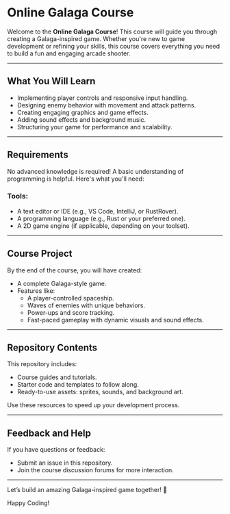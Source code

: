 # Online Galaga Course

Welcome to the **Online Galaga Course**! This course will guide you through creating a Galaga-inspired game. Whether you're new to game development or refining your skills, this course covers everything you need to build a fun and engaging arcade shooter.

---

## What You Will Learn
- Implementing player controls and responsive input handling.
- Designing enemy behavior with movement and attack patterns.
- Creating engaging graphics and game effects.
- Adding sound effects and background music.
- Structuring your game for performance and scalability.

---

## Requirements
No advanced knowledge is required! A basic understanding of programming is helpful. Here's what you'll need:

### Tools:
- A text editor or IDE (e.g., VS Code, IntelliJ, or RustRover).
- A programming language (e.g., Rust or your preferred one).
- A 2D game engine (if applicable, depending on your toolset).

---

## Course Project
By the end of the course, you will have created:
- A complete Galaga-style game.
- Features like:
    - A player-controlled spaceship.
    - Waves of enemies with unique behaviors.
    - Power-ups and score tracking.
    - Fast-paced gameplay with dynamic visuals and sound effects.

---

## Repository Contents
This repository includes:
- Course guides and tutorials.
- Starter code and templates to follow along.
- Ready-to-use assets: sprites, sounds, and background art.

Use these resources to speed up your development process.

---

## Feedback and Help
If you have questions or feedback:
- Submit an issue in this repository.
- Join the course discussion forums for more interaction.

---

Let’s build an amazing Galaga-inspired game together! 🚀

Happy Coding!
